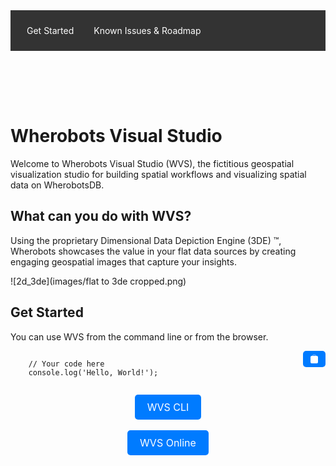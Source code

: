 <nav style="background-color: #333; padding: 10px;">
  <ul style="list-style-type: none; margin: 0; padding: 0; overflow: hidden;">
    <li style="float: left;"><a href="/" style="display: block; color: white; text-align: center; padding: 14px 16px; text-decoration: none; transition: background-color 0.3s;">Get Started</a></li>
    <li style="float: left;"><a href="/about" style="display: block; color: white; text-align: center; padding: 14px 16px; text-decoration: none; transition: background-color 0.3s;">Known Issues & Roadmap</a></li>
  </ul>
</nav>
<div style="padding: 20px;">
</div>

<style>
  nav ul li a:hover {
    background-color: #575757;
  }
</style>
<div style="padding: 20px;">
</div>

# Wherobots Visual Studio

Welcome to Wherobots Visual Studio (WVS), the fictitious geospatial visualization studio for building spatial workflows
and visualizing spatial data on WherobotsDB.

## What can you do with WVS?

Using the proprietary Dimensional Data Depiction Engine (3DE) ™️, Wherobots showcases the value in your flat data sources by creating engaging geospatial images that capture your insights.

![2d_3de](images/flat to 3de cropped.png)

## Get Started

You can use WVS from the command line or from the browser.

<div style="position: relative;">
  <pre><code id="code-sample">
    // Your code here
    console.log('Hello, World!');
  </code></pre>
  <button onclick="copyToClipboard()" style="position: absolute; top: 0; right: 0; padding: 5px 10px; background-color: #007bff; color: white; border: none; border-radius: 5px; cursor: pointer;">
    <svg xmlns="http://www.w3.org/2000/svg" width="16" height="16" fill="currentColor" class="bi bi-clipboard" viewBox="0 0 16 16">
      <path d="M10 1.5H6a.5.5 0 0 0-.5.5v1H4a2 2 0 0 0-2 2v8a2 2 0 0 0 2 2h8a2 2 0 0 0 2-2V5a2 2 0 0 0-2-2h-1.5v-1a.5.5 0 0 0-.5-.5zM6 2h4v1H6V2z"/>
      <path d="M4.5 3h7a1 1 0 0 1 1 1v8a1 1 0 0 1-1 1h-7a1 1 0 0 1-1-1V4a1 1 0 0 1 1-1z"/>
    </svg>
  </button>
</div>

<script>
  function copyToClipboard() {
    const code = document.getElementById('code-sample').innerText;
    navigator.clipboard.writeText(code).then(() => {
      alert('Code copied to clipboard!');
    }, (err) => {
      console.error('Failed to copy: ', err);
    });
  }
</script>


<div style="text-align: center;">
  <a href="https://example.com" class="button" style="display: inline-block; padding: 10px 20px; font-size: 16px; color: white; background-color: #007bff; border-radius: 5px; text-decoration: none; on-click: copyToClipboard;">WVS CLI</a>
</div>
<br>
<div style="text-align: center;">
  <a href="https://example.com" class="button" style="display: inline-block; padding: 10px 20px; font-size: 16px; color: white; background-color: #007bff; border-radius: 5px; text-decoration: none;">WVS Online</a>
</div>
